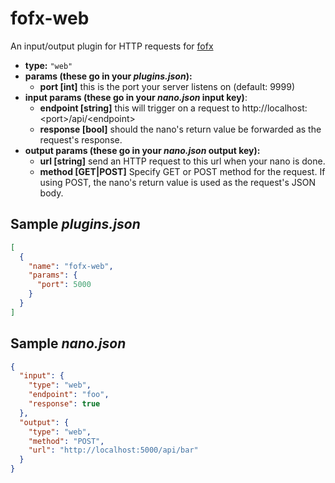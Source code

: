 # fofx-web

An input/output plugin for HTTP requests for [fofx](https://github.com/functzia/fofx)

- **type:** `"web"`
- **params (these go in your _plugins.json_):**
  - **port [int]** this is the port your server listens on (default: 9999)
- **input params (these go in your _nano.json_ input key)**:
  - **endpoint [string]** this will trigger on a request to http://localhost:\<port\>/api/\<endpoint\>
  - **response [bool]** should the nano's return value be forwarded as the request's response.
- **output params (these go in your _nano.json_ output key):**
  - **url [string]** send an HTTP request to this url when your nano is done.
  - **method [GET|POST]** Specify GET or POST method for the request. If using POST, the nano's return value is used as the request's JSON body.

## Sample _plugins.json_

```json
[
  {
    "name": "fofx-web",
    "params": {
      "port": 5000
    }
  }
]
```

## Sample _nano.json_

```json
{
  "input": {
    "type": "web",
    "endpoint": "foo",
    "response": true
  },
  "output": {
    "type": "web",
    "method": "POST",
    "url": "http://localhost:5000/api/bar"
  }
}
```
